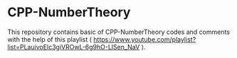 # CPP-NumberTheory

This repository contains basic of CPP-NumberTheory codes and comments with the help of this playlist ( https://www.youtube.com/playlist?list=PLauivoElc3giVROwL-6g9hO-LlSen_NaV ).
